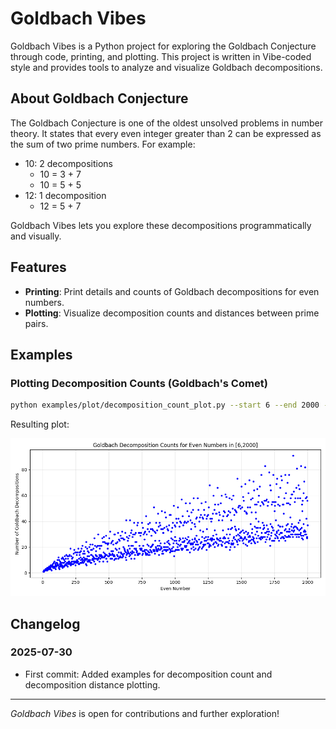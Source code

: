 # Goldbach Vibes

Goldbach Vibes is a Python project for exploring the Goldbach Conjecture through code, printing, and plotting. This project is written in Vibe-coded style and provides tools to analyze and visualize Goldbach decompositions.

## About Goldbach Conjecture

The Goldbach Conjecture is one of the oldest unsolved problems in number theory. It states that every even integer greater than 2 can be expressed as the sum of two prime numbers. For example:

- 10: 2 decompositions
  - 10 = 3 + 7
  - 10 = 5 + 5
- 12: 1 decomposition
  - 12 = 5 + 7

Goldbach Vibes lets you explore these decompositions programmatically and visually.

## Features

- **Printing**: Print details and counts of Goldbach decompositions for even numbers.
- **Plotting**: Visualize decomposition counts and distances between prime pairs.


## Examples

### Plotting Decomposition Counts (Goldbach's Comet)

```bash
python examples/plot/decomposition_count_plot.py --start 6 --end 2000 --output imgs/decomposition_count_6_2000.png
```

Resulting plot:

![Decomposition Count Plot](imgs/decomposition_count_6_2000.png)

## Changelog

### 2025-07-30

- First commit: Added examples for decomposition count and decomposition distance plotting.

---

*Goldbach Vibes* is open for contributions and further exploration!
